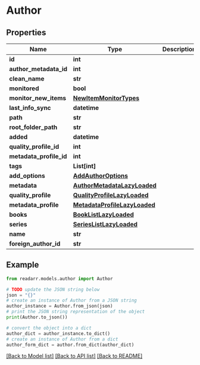 # Author


## Properties

Name | Type | Description | Notes
------------ | ------------- | ------------- | -------------
**id** | **int** |  | [optional] 
**author_metadata_id** | **int** |  | [optional] 
**clean_name** | **str** |  | [optional] 
**monitored** | **bool** |  | [optional] 
**monitor_new_items** | [**NewItemMonitorTypes**](NewItemMonitorTypes.md) |  | [optional] 
**last_info_sync** | **datetime** |  | [optional] 
**path** | **str** |  | [optional] 
**root_folder_path** | **str** |  | [optional] 
**added** | **datetime** |  | [optional] 
**quality_profile_id** | **int** |  | [optional] 
**metadata_profile_id** | **int** |  | [optional] 
**tags** | **List[int]** |  | [optional] 
**add_options** | [**AddAuthorOptions**](AddAuthorOptions.md) |  | [optional] 
**metadata** | [**AuthorMetadataLazyLoaded**](AuthorMetadataLazyLoaded.md) |  | [optional] 
**quality_profile** | [**QualityProfileLazyLoaded**](QualityProfileLazyLoaded.md) |  | [optional] 
**metadata_profile** | [**MetadataProfileLazyLoaded**](MetadataProfileLazyLoaded.md) |  | [optional] 
**books** | [**BookListLazyLoaded**](BookListLazyLoaded.md) |  | [optional] 
**series** | [**SeriesListLazyLoaded**](SeriesListLazyLoaded.md) |  | [optional] 
**name** | **str** |  | [optional] 
**foreign_author_id** | **str** |  | [optional] 

## Example

```python
from readarr.models.author import Author

# TODO update the JSON string below
json = "{}"
# create an instance of Author from a JSON string
author_instance = Author.from_json(json)
# print the JSON string representation of the object
print(Author.to_json())

# convert the object into a dict
author_dict = author_instance.to_dict()
# create an instance of Author from a dict
author_form_dict = author.from_dict(author_dict)
```
[[Back to Model list]](../README.md#documentation-for-models) [[Back to API list]](../README.md#documentation-for-api-endpoints) [[Back to README]](../README.md)


